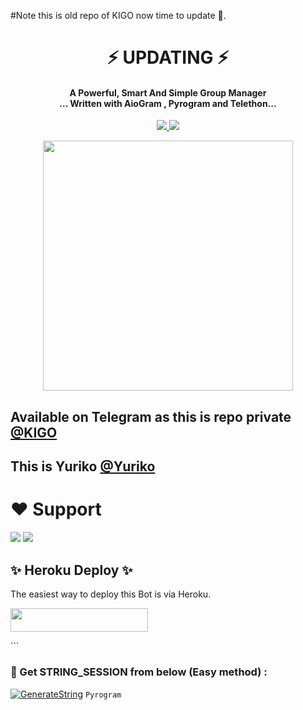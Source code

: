 #Note this is old repo of KIGO now time to update 🙂. 

<h1 align="center"><b> ⚡ UPDATING ⚡ </b></h1>

<h4 align="center">A Powerful, Smart And Simple Group Manager <br> ... Written with AioGram , Pyrogram and Telethon...</h4>
<p align='center'>
  <a href="https://www.python.org/" alt="made-with-python"> <img src="https://img.shields.io/badge/Made%20with-Python-1f425f.svg?style=flat-square&logo=python&color=blue" /> </a>
  <a href="https://github.com/AMANTYA1/YURIKO_2.0/graphs/commit-activity" alt="Maintenance"> <img src="https://img.shields.io/badge/Maintained%3F-yes-green.svg?style=flat-square" /> </a>
</p>

<p align="center"><a href="https://t.me/KIGO_OMFOBOt"><img src="(https://telegra.ph/file/e641d3dd2ccdce6a3d934.jpg)" width="400"></a></p>

## Available on Telegram as this is repo private [@KIGO](https://t.me/KIGO_OMFOBOt)

## This is Yuriko  [@Yuriko](https://t.me/Yurikobot)

# ❤️ Support
<a href="https://t.me/BotDuniyaXd"><img src="https://img.shields.io/badge/Join-Telegram%20Channel-red.svg?logo=Telegram"></a>
<a href="https://t.me/godzilla_chatting"><img src="https://img.shields.io/badge/Join-Telegram%20Group-blue.svg?logo=telegram"></a>


## ✨ Heroku Deploy ✨
The easiest way to deploy this Bot is via Heroku.

<p align="left"><a href="https://heroku.com/deploy?template=https://github.com/gsumith/YURIKO_2.0"> <img src="https://img.shields.io/badge/Deploy%20To%20Heroku-black?style=for-the-badge&logo=heroku" width="220" height="38.45"/></a></p>
```

### 🧪 Get STRING_SESSION from below (Easy method) :
[![GenerateString](https://img.shields.io/badge/repl.it-generateString-yellowgreen)](https://t.me/TELETHON_PYROGRAM_STRINGBOT) ``Pyrogram``
